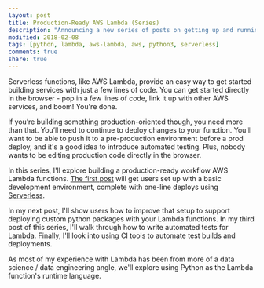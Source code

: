 ```yaml
---
layout: post
title: Production-Ready AWS Lambda (Series)
description: "Announcing a new series of posts on getting up and running with AWS Lambda in a production-ready way."
modified: 2018-02-08
tags: [python, lambda, aws-lambda, aws, python3, serverless]
comments: true
share: true
---
```


Serverless functions, like AWS Lambda, provide an easy way to get started building services with just a few lines of code. You can get started directly in the browser - pop in a few lines of code, link it up with other AWS services, and boom! You're done.

If you’re building something production-oriented though, you need more than that. You’ll need to continue to deploy changes to your function. You'll want to be able to push it to a pre-production environment before a prod deploy, and it's a good idea to introduce automated testing. Plus, nobody wants to be editing production code directly in the browser.

In this series, I'll explore building a production-ready workflow AWS Lambda functions. [The first post](/up-and-running-lambda) will get users set up with a basic development environment, complete with one-line deploys using [Serverless](https://serverless.com/). 

In my next post, I'll show users how to improve that setup to support deploying custom python packages with your Lambda functions. In my third post of this series, I'll walk through how to write automated tests for Lambda. Finally, I'll look into using CI tools to automate test builds and deployments.

As most of my experience with Lambda has been from more of a data science / data engineering angle, we'll explore using Python as the Lambda function's runtime language.
